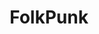 ---
title: FolkPunk
crosslinks:
- listentothis
- Drama
- AMAAggregator
- videos
- Emo
- Anarchism
- Heavymind
- folk
- teenagers
- PropagandaPosters
- funny
- FolkPunkCirclejerk
- audioengineering
- folkpunkcirclejerk
- militant
- ajj
---